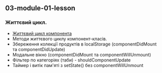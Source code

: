 ## 03-module-01-lesson
### Життєвий цикл.

- [Життєвий цикл компонента](https://projects.wojtekmaj.pl/react-lifecycle-methods-diagram/)
- Методи життєвого циклу компонент-класів.
- Збереження колекції продуктів в localStorage (componentDidMount та componentDidUpdate)
- Модальне вікно (componentDidMount та componentWillUnmount)
- Фільтер по категоріях (таби) - shouldComponentUpdate
- Таймер і витік пам'яті з setState() без componentWillUnmount